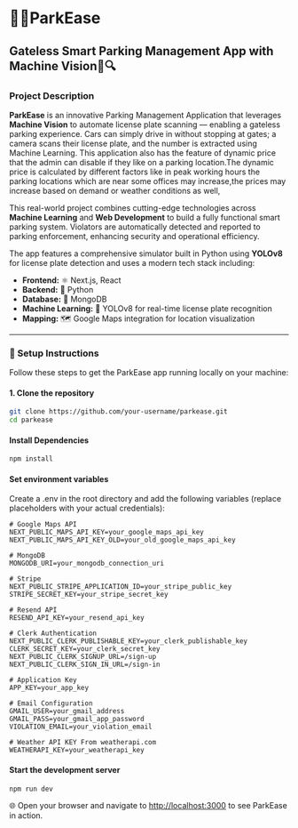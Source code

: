 # 🚗✨ParkEase

## Gateless Smart Parking Management App with Machine Vision📸🔍


### Project Description

**ParkEase** is an innovative Parking Management Application that leverages **Machine Vision** to automate license plate scanning — enabling a gateless parking experience. Cars can simply drive in without stopping at gates; a camera scans their license plate, and the number is extracted using Machine Learning.
This application also has the feature of dynamic price that the admin can disable if they like on a parking location.The dynamic price is calculated by different factors like in peak working hours the parking locations which are near some offices may increase,the prices may increase based on demand or weather conditions as well,

This real-world project combines cutting-edge technologies across **Machine Learning** and **Web Development** to build a fully functional smart parking system. Violators are automatically detected and reported to parking enforcement, enhancing security and operational efficiency.

The app features a comprehensive simulator built in Python using **YOLOv8** for license plate detection and uses a modern tech stack including:


- **Frontend:** ⚛️ Next.js, React
- **Backend:** 🐍 Python
- **Database:** 🍃 MongoDB
- **Machine Learning:** 🤖 YOLOv8 for real-time license plate recognition
- **Mapping:** 🗺️ Google Maps integration for location visualization




---

### 🚀 Setup Instructions

Follow these steps to get the ParkEase app running locally on your machine:

#### 1. Clone the repository

```bash
git clone https://github.com/your-username/parkease.git
cd parkease
```

#### Install Dependencies
```bash
npm install
```
#### Set environment variables
Create a .env in the root directory and add the following variables (replace placeholders with your actual credentials):
```
# Google Maps API
NEXT_PUBLIC_MAPS_API_KEY=your_google_maps_api_key
NEXT_PUBLIC_MAPS_API_KEY_OLD=your_old_google_maps_api_key

# MongoDB
MONGODB_URI=your_mongodb_connection_uri

# Stripe
NEXT_PUBLIC_STRIPE_APPLICATION_ID=your_stripe_public_key
STRIPE_SECRET_KEY=your_stripe_secret_key

# Resend API
RESEND_API_KEY=your_resend_api_key

# Clerk Authentication
NEXT_PUBLIC_CLERK_PUBLISHABLE_KEY=your_clerk_publishable_key
CLERK_SECRET_KEY=your_clerk_secret_key
NEXT_PUBLIC_CLERK_SIGNUP_URL=/sign-up
NEXT_PUBLIC_CLERK_SIGN_IN_URL=/sign-in

# Application Key
APP_KEY=your_app_key

# Email Configuration
GMAIL_USER=your_gmail_address
GMAIL_PASS=your_gmail_app_password
VIOLATION_EMAIL=your_violation_email

# Weather API KEY From weatherapi.com
WEATHERAPI_KEY=your_weatherapi_key
```
#### Start the development server
```bash
npm run dev
```
🌐 Open your browser and navigate to [http://localhost:3000](http://localhost:3000) to see ParkEase in action.

